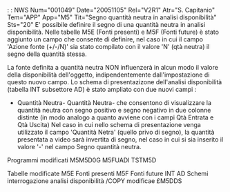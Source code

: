  :  : NWS Num="001049" Date="20051105" Rel="V2R1" Atr="S. Capitanio" Tem="APP" App="M5" Tit="Segno quantità neutra in analisi disponibilità" Sts="20"
E' possibile definire il segno di una quantità neutra in analisi disponibilità.
Nelle tabelle M5E (Fonti presenti) e M5F (Fonti future) è stato aggiunto un campo che consente di definire, nel caso in cui il campo  'Azione fonte (+/-/N)' sia stato compilato con il valore 'N' (qtà neutra) il segno della quantità stessa.

La fonte definita a quantità neutra NON influenzerà in alcun modo il valore della disponibilità dell'oggetto, indipendentemente dall'impostazione di questo nuovo campo.
Lo schema di presentazizone dell'analisi disponibilità (tabella INT subsettore AD) è stato ampliato con due nuovi campi : 
- Quantità Neutra- Quantità Neutra-
che consentono di visualizzare la quantità neutra con segno positivo e segno negativo in due colonne
 distinte (in modo analogo a quanto avviene con i campi Qtà Entrata e Qtà Uscita) Nel caso in cui nello schema di presentazione venga utilizzato il campo 'Quantità Netra' (quello privo di segno), la quantità presentata a video sarà invertita di segno, nel caso in cui si sia inserito il valore '-'  nel campo Segno quantità neutra.

Programmi modificati
  M5M5D0G
  M5FUADI
  TSTM5D

Tabelle modificate
  M5E     Fonti presenti
  M5F     Fonti future
  INT AD  Schemi interrogazione analisi disponibilità
/COPY modificae
  £M5DDS
